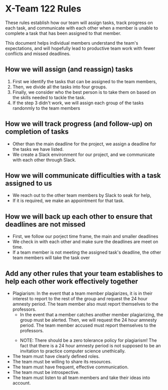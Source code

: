 # X-Team 122 Rules

These rules establish how our team will assign tasks,
track progress on each task, and communicate with each other 
when a member is unable to complete a task that has been assigned to that member.

This document helps individual members understand the team's expectations,
and will hopefully lead to productive team work with fewer conflicts
and missed deadlines.

## How we will assign (and reassign) tasks
<ol> <!-- this is an unordered list -->
  <li>First we identify the tasks that can be assigned to the team members,</li>
  <li>Then, we divide all the tasks into four groups.</li>
  <li>Finally, we consider who the best person is to take them on based on the skills needed to tackle the task.</li>
  <li>If the step 3 didn't work, we will assign each group of the tasks randonmly to the team members</li>
  
</ol>



## How we will track progress (and follow-up) on completion of tasks

<ul> <!-- this is an unordered list -->
  <li>Other than the main deadline for the project, we assign a deadline for the tasks we have listed.</li> 
  <li>We create a Slack environment for our project, and we communicate with each other through Slack.</li>
  
</ul>

## How we will communicate difficulties with a task assigned to us
<ul> <!-- this is an unordered list -->
  <li>We reach out to the other team members by Slack to seak for help,</li> 
  <li>If it is required, we make an appointment for that task.</li>

</ul>


## How we will back up each other to ensure that deadlines are not missed
<ul> <!-- this is an unordered list -->
  <li>First, we follow our porject time frame, the main and smaller deadlines </li> 
  <li>We check in with each other and make sure the deadlines are meet on time.</li>
  <li>If a team member is not meeting the assigned task's deadline, the other team members will take the task over</li>
  
</ul>


## Add any other rules that your team establishes to help each other work effectively together


<ul> <!-- this is an unordered list -->
  <li> Plagiarism: In the event that a team member plagiarizes, it is in their interest to report to the rest of the group and request the 24 hour amnesty period. The team member also must report themselves to the professors. 
  <ul><li> In the event that a member catches another member plagiarizing, the group must be alerted. Then, we will request the 24 hour amnesty period. The team member accused must report themselves to the professors. </ul> </li>
  <ul><li> NOTE: There should be a zero tolerance policy for plagiarism! The fact that there is a 24 hour amnesty period is not supposed to be an invitation to practice computer science unethically. </ul> </li>
  <li>The team must have clearly defined roles.</li>
  <li>The team must be willing to share its resources.</li>
  <li> The team must have frequent, effective communication.</li>
  <li> The team must be introspective. </li> 
  <li> The team must listen to all team members and take their ideas into account. </li> 
  
</ul>
